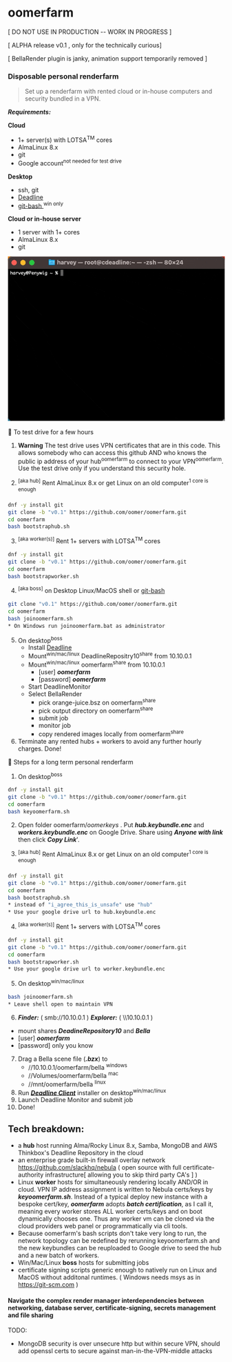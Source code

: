 # oomerfarm

[ DO NOT USE IN PRODUCTION -- WORK IN PROGRESS ]

[ ALPHA release v0.1 , only for the technically curious]

[ BellaRender plugin is janky, animation support temporarily removed ]

### Disposable personal renderfarm
>Set up a renderfarm with rented cloud or in-house computers and security bundled in a VPN.

***Requirements:***

**Cloud**
- 1+ server(s) with LOTSA<sup>TM</sup> cores
- AlmaLinux 8.x 
- git
- Google account<sup>not needed for test drive</sup>

**Desktop**
- ssh, git 
- [ Deadline ]( https://awsthinkbox.com )
- [ git-bash ]( https://git-scm.com )<sup>win only</sup>

**Cloud or in-house server**
- 1 server with 1+ cores
- AlmaLinux 8.x 
- git

![image](./img/bootstraphub.gif )

 📘 To test drive for a few hours

1. **Warning** The test drive uses VPN certificates that are in this code. This allows somebody who can access this github AND who knows the public ip address of your hub<sup>oomerfarm</sup> to connect to your VPN<sup>oomerfarm</sup>. Use the test drive only if you understand this security hole. 

2. <sup>[aka hub]</sup> Rent AlmaLinux 8.x or get Linux on an old computer<sup>1 core is enough</sup>

```sh
dnf -y install git
git clone -b "v0.1" https://github.com/oomer/oomerfarm.git
cd oomerfarm 
bash bootstraphub.sh
```
3. <sup>[aka worker(s)]</sup> Rent 1+ servers with LOTSA<sup>TM</sup> cores

```sh
dnf -y install git
git clone -b "v0.1" https://github.com/oomer/oomerfarm.git
cd oomerfarm 
bash bootstrapworker.sh
```

4. <sup>[aka boss]</sup> on Desktop Linux/MacOS shell or [ git-bash ]( https://git-scm.com )
```sh
git clone "v0.1" https://github.com/oomer/oomerfarm.git
cd oomerfarm 
bash joinoomerfarm.sh
* On Windows run joinoomerfarm.bat as administrator
```
5. On desktop<sup>boss</sup>
    - Install [ Deadline ]( https://awsthinkbox.com )
    - Mount<sup>win/mac/linux</sup> DeadlineRepositry10<sup>share</sup> from 10.10.0.1 
    - Mount<sup>win/mac/linux</sup> oomerfarm<sup>share</sup> from 10.10.0.1
        - [user] ***oomerfarm***
        - [password] ***oomerfarm***
    - Start DeadlineMonitor
    - Select BellaRender 
        - pick orange-juice.bsz on oomerfarm<sup>share</sup>
        - pick output directory on oomerfarm<sup>share</sup>
        - submit job
        - monitor job
        - copy rendered images locally from oomerfarm<sup>share</sup>
6. Terminate any rented hubs + workers to avoid any further hourly charges. Done!

 📘 Steps for a long term personal renderfarm

1. On desktop<sup>boss</sup>

```sh
dnf -y install git
git clone -b "v0.1" https://github.com/oomer/oomerfarm.git
cd oomerfarm 
bash keyoomerfarm.sh
```

2. Open folder oomerfarm/_oomerkeys_ . Put ***hub.keybundle.enc*** and ***workers.keybundle.enc*** on Google Drive. Share using ***Anyone with link*** then click ***Copy Link***'. 

3. <sup>[aka hub]</sup> Rent AlmaLinux 8.x or get Linux on an old computer<sup>1 core is enough</sup>

```sh
dnf -y install git
git clone -b "v0.1" https://github.com/oomer/oomerfarm.git
cd oomerfarm 
bash bootstraphub.sh
* instead of "i_agree_this_is_unsafe" use "hub"
* Use your google drive url to hub.keybundle.enc
```
4. <sup>[aka worker(s)]</sup> Rent 1+ servers with LOTSA<sup>TM</sup> cores

```sh
dnf -y install git
git clone -b "v0.1" https://github.com/oomer/oomerfarm.git
cd oomerfarm 
bash bootstrapworker.sh
* Use your google drive url to worker.keybundle.enc
```
5. On desktop<sup>win/mac/linux</sup>
```sh
bash joinoomerfarm.sh
* Leave shell open to maintain VPN
```
6. ***Finder:*** ( smb://10.10.0.1 )
***Explorer:*** ( \\\\10.10.0.1 )
 - mount shares ***DeadineRepository10*** and ***Bella***
 - [user] ***oomerfarm***
 - [password] only you know
7. Drag a Bella scene file (***.bzx***) to 
    - //10.10.0.1/oomerfarm/bella <sup>windows</sup>
    - //Volumes/oomerfarm/bella <sup>mac</sup>
    - //mnt/oomerfarm/bella <sup>linux</sup>
8. Run [***Deadline Client***](https://awsthinkbox.com) installer on desktop<sup>win/mac/linux</sup>
9. Launch Deadline Monitor and submit job
10. Done!

## Tech breakdown:
-  a **hub** host running Alma/Rocky Linux 8.x, Samba, MongoDB and AWS Thinkbox's Deadline Repository in the cloud
- an enterprise grade built-in firewall overlay network https://github.com/slackhq/nebula ( open source with full certificate-authority infrastructure[ allowing you to skip third party CA's ] )
- Linux **worker** hosts for simultaneously rendering locally AND/OR in cloud. VPN IP address assignment is written to Nebula certs/keys by ***keyoomerfarm.sh***. Instead of a typical deploy new instance with a bespoke cert/key, ***oomerfarm*** adopts ***batch certification***, as I call it, meaning every worker stores ALL worker certs/keys and on boot dynamically chooses one. Thus any worker vm can be cloned via the cloud providers web panel or programmatically via cli tools.
- Because oomerfarm's bash scripts don't take very long to run, the network topology can be redefined by rerunning keyoomerfarm.sh and the new keybundles can be reuploaded to Google drive to seed the hub and a new batch of workers.
- Win/Mac/Linux **boss** hosts for submitting jobs
- certificate signing scripts generic enough to natively run on Linux and MacOS without additonal runtimes.
( Windows needs msys as in https://git-scm.com )

#### Navigate the complex render manager interdependencies between networking, database server, certificate-signing, secrets management and file sharing


TODO:
- MongoDB security is over unsecure http but within secure VPN, should add openssl certs to secure against man-in-the-VPN-middle attacks
